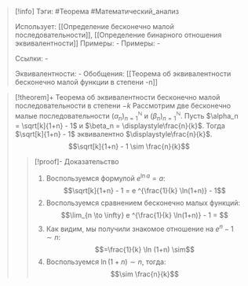 > [!info]
> Тэги: #Теорема #Математический_анализ   
> 
> Использует: [[Определение бесконечно малой последовательности]], [[Определение бинарного отношения эквивалентности]]
> Примеры: *-*
> Примеры: *-*
> 
> Ссылки: *-*
> 
> Эквивалентности: *-*
> Обобщения: [[Теорема об эквивалентности бесконечно малой функции в степени -n]]

> [!theorem]+ Теорема об эквивалентности бесконечно малой последовательности в степени $-k$
> Рассмотрим две бесконечно малые последовательности $(\alpha_n)_{n=1}^{\mathbb N}$ и $(\beta_n)_{n=1}^{\mathbb N}$. Пусть $\alpha_n = \sqrt[k]{1+n} - 1$ и $\beta_n = \displaystyle\frac{n}{k}$. Тогда $\sqrt[k]{1+n} - 1$ эквивалентно $\displaystyle\frac{n}{k}$.
> $$\sqrt[k]{1+n} - 1 \sim \frac{n}{k}$$
> > [!proof]- Доказательство
> > 1. Воспользуемся формулой $e^{\ln a} = a$: $$\sqrt[k]{1+n} - 1 = e ^{\frac{1}{k} \ln(1+n)} - 1$$
> > 2. Воспользуемся сравнением бесконечно малых функций: $$\lim_{n \to \infty} e ^{\frac{1}{k} \ln(1+n)} - 1 = $$
> > 3. Как видим, мы получили знакомое отношение на $e^n-1 \sim n$: $$=\frac{1}{k} \ln (1+n) \sim$$
> > 4. Воспользуемся $\ln (1+n) \sim n$, тогда: $$\sim \frac{n}{k}$$
